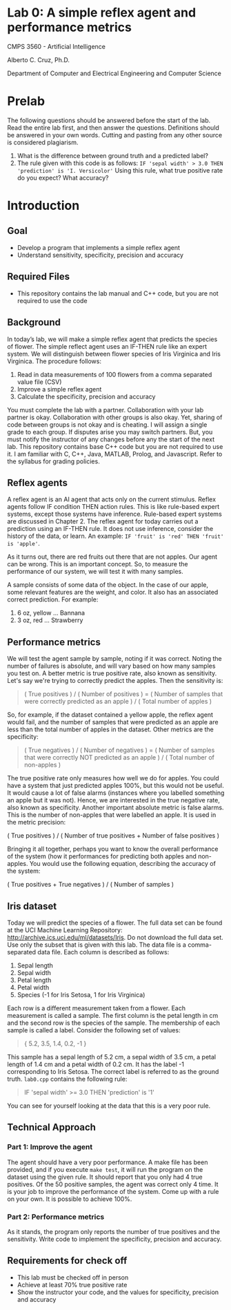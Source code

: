 # Lab 0: A simple reflex agent and performance metrics

CMPS 3560 - Artificial Intelligence

Alberto C. Cruz, Ph.D.

Department of Computer and Electrical Engineering and Computer Science

# Prelab

The following questions should be answered before the start of the lab. Read the entire lab first, and then answer the questions. Definitions should be answered in your own words. Cutting and pasting from any other source is considered plagiarism.

1. What is the difference between ground truth and a predicted label?
1. The rule given with this code is as follows: `IF 'sepal width' > 3.0 THEN 'prediction' is 'I. Versicolor'` Using this rule, what true positive rate do you expect? What accuracy?

# Introduction

## Goal

* Develop a program that implements a simple reflex agent
* Understand sensitivity, specificity, precision and accuracy

## Required Files

* This repository contains the lab manual and C++ code, but you are not required to use the code

## Background


In today’s lab, we will make a simple reflex agent that predicts the species of flower. The simple reflect agent uses an IF-THEN rule like an expert system. We will distinguish between flower species of Iris Virginica and Iris Virginica. The procedure follows:

1. Read in data measurements of 100 flowers from a comma separated value file (CSV)
1. Improve a simple reflex agent
1. Calculate the specificity, precision and accuracy

You must complete the lab with a partner. Collaboration with your lab partner is okay. Collaboration with other groups is also okay. Yet, sharing of code between groups is not okay and is cheating. I will assign a single grade to each group. If disputes arise you may switch partners. But, you must notify the instructor of any changes before any the start of the next lab. This repository contains base C++ code but you are not required to use it. I am familiar with C, C++, Java, MATLAB, Prolog, and Javascript. Refer to the syllabus for grading policies.

## Reflex agents

A reflex agent is an AI agent that acts only on the current stimulus. Reflex agents follow IF condition THEN action rules. This is like rule-based expert systems, except those systems have inference. Rule-based expert systems are discussed in Chapter 2. The reflex agent for today carries out a prediction using an IF-THEN rule. It does not use inference, consider the history of the data, or learn. An example: `IF 'fruit' is 'red' THEN 'fruit' is 'apple'`.  

As it turns out, there are red fruits out there that are not apples. Our agent can be wrong. This is an important concept. So, to measure the performance of our system, we will test it with many samples.

A sample consists of some data of the object. In the case of our apple, some relevant features are the weight, and color. It also has an associated correct prediction. For example:

1. 6 oz, yellow ... Bannana
1. 3 oz, red ... Strawberry

## Performance metrics

We will test the agent sample by sample, noting if it was correct. Noting the number of failures is absolute, and will vary based on how many samples you test on. A better metric is true positive rate, also known as sensitivity. Let's say we're trying to correctly predict the apples. Then the sensitivity is:

> ( True positives ) / ( Number of positives ) = ( Number of samples that were correctly predicted as an apple ) / ( Total number of apples )

So, for example, if the dataset contained a yellow apple, the reflex agent would fail, and the number of samples that were predicted as an apple are less than the total number of apples in the dataset. Other metrics are the specificity:

> ( True negatives ) / ( Number of negatives ) = ( Number of samples that were correctly NOT predicted as an apple ) / ( Total number of non-apples )

The true positive rate only measures how well we do for apples. You could have a system that just predicted apples 100%, but this would not be useful. It would cause a lot of false alarms (instances where you labelled something an apple but it was not). Hence, we are interested in the true negative rate, also known as specificity. Another important absolute metric is false alarms. This is the number of non-apples that were labelled an apple. It is used in the metric precision:

( True positives ) / ( Number of true positives + Number of false positives )

Bringing it all together, perhaps you want to know the overall performance of the system (how it performances for predicting both apples and non-apples. You would use the following equation, describing the accuracy of the system:

( True positives + True negatives ) / ( Number of samples )

## Iris dataset

Today we will predict the species of a flower. The full data set can be found at the UCI Machine Learning Repository: http://archive.ics.uci.edu/ml/datasets/Iris. Do not download the full data set. Use only the subset that is given with this lab. The data file is a comma-separated data file. Each column is described as follows:

1. Sepal length
1. Sepal width
1. Petal length
1. Petal width
1. Species (-1 for Iris Setosa, 1 for Iris Virginica)

Each row is a different measurement taken from a flower. Each measurement is called a sample. The first column is the petal length in cm and the second row is the species of the sample. The membership of each sample is called a label. Consider the following set of values:

> { 5.2, 3.5, 1.4, 0.2, -1 }

This sample has a sepal length of 5.2 cm, a sepal width of 3.5 cm, a petal length of 1.4 cm and a petal width of 0.2 cm. It has the label -1 corresponding to Iris Setosa. The correct label is referred to as the ground truth. `lab0.cpp` contains the following rule:

> IF 'sepal width' >= 3.0 THEN 'prediction' is '1'

You can see for yourself looking at the data that this is a very poor rule.

## Technical Approach

### Part 1: Improve the agent

The agent should have a very poor performance. A make file has been provided, and if you execute `make test`, it will run the program on the dataset using the given rule. It should report that you only had 4 true positives. Of the 50 positive samples, the agent was correct only 4 time. It is your job to improve the performance of the system. Come up with a rule on your own. It is possible to achieve 100%.

### Part 2: Performance metrics

As it stands, the program only reports the number of true positives and the sensitivity. Write code to implement the specificity, precision and accuracy.

## Requirements for check off

* This lab must be checked off in person
* Achieve at least 70% true positive rate
* Show the instructor your code, and the values for specificity, precision and accuracy
